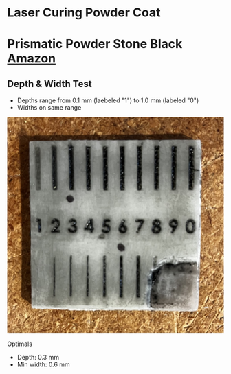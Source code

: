 # Laser Curing Powder Coat

# Prismatic Powder Stone Black [Amazon](https://www.amazon.com/gp/product/B00MI5B7UC/)

## Depth & Width Test

* Depths range from 0.1 mm (laebeled "1") to 1.0 mm (labeled "0") 
* Widths on same range

![Slot Test](powdercoat-slot-test.jpg)

Optimals

* Depth: 0.3 mm
* Min width: 0.6 mm
